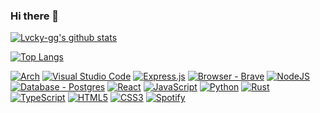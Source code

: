### Hi there 👋

[![Lvcky-gg's github stats](https://github-readme-stats.vercel.app/api?username=lvcky-gg&count_private=true&show_icons=true&theme=dracula&include_all_commits=true&hide_border=true)](https://github.com/lvcky-gg/)

[![Top Langs](https://github-readme-stats.vercel.app/api/top-langs/?username=lvcky-gg&count_private=true&show_icons=true&theme=dracula&include_all_commits=true&hide_border=true&layout=compact&langs_count=10)](https://github.com/lvcky-gg)


[![Arch](https://img.shields.io/badge/Arch%20Linux-%23404d59.svg?logo=arch-linux&logoColor=fff&style=for-the-badge)](https://archlinux.org/)
[![Visual Studio Code](https://img.shields.io/badge/Visual%20Studio%20Code-ff0066?style=for-the-badge&logo=visual-studio-code&logoColor=white)](https://code.visualstudio.com/)
[![Express.js](https://img.shields.io/badge/express.js-%23404d59.svg?style=for-the-badge&logo=express&logoColor=%2361DAFB)](https://expressjs.com/)
[![Browser - Brave](https://img.shields.io/badge/Brave-ff0066?style=for-the-badge&logo=Brave&logoColor=white)](https://brave.com/download/)
[![NodeJS](https://img.shields.io/badge/node.js-%23404d59.svg?style=for-the-badge&logo=node.js&logoColor=white)](https://nodejs.org/en/docs)
[![Database - Postgres](https://img.shields.io/badge/postgres-ff0066?style=for-the-badge&logo=postgresql&logoColor=white)](https://www.postgresql.org/docs/)
[![React](https://img.shields.io/badge/react-%23404d59.svg?style=for-the-badge&logo=react&logoColor=%2361DAFB)](https://react.dev/)
[![JavaScript](https://img.shields.io/badge/javascript-ff0066?style=for-the-badge&logo=javascript&logoColor=%23F7DF1E)](https://developer.mozilla.org/en-US/docs/Web/JavaScript)
[![Python](https://img.shields.io/badge/python-%23404d59.svg?style=for-the-badge&logo=python&logoColor=ffdd54)](https://docs.python.org/3.9/)
[![Rust](https://img.shields.io/badge/rust-ff0066?style=for-the-badge&logo=rust&logoColor=white)](https://doc.rust-lang.org/beta/)
[![TypeScript](https://img.shields.io/badge/typescript-%23404d59.svg?style=for-the-badge&logo=typescript&logoColor=white)](https://www.typescriptlang.org/docs/)
[![HTML5](https://img.shields.io/badge/html5-ff0066?style=for-the-badge&logo=html5&logoColor=white)](https://developer.mozilla.org/en-US/docs/Web/HTML)
[![CSS3](https://img.shields.io/badge/css3-%23404d59.svg?style=for-the-badge&logo=css3&logoColor=white)](https://developer.mozilla.org/en-US/docs/Web/CSS)
[![Spotify](https://img.shields.io/badge/Spotify-ff0066?style=for-the-badge&logo=spotify&logoColor=white)](https://open.spotify.com/)




